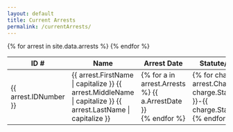 ```yaml
---
layout: default
title: Current Arrests
permalink: /currentArrests/
---
```

<script>
  var arrests = {{ site.data.arrests }}
</script>

<div class="content">
  <table>
    <thead>
      <tr>
        <th>ID #</th>
        <th>Name</th>
        <th>Arrest Date</th>
        <th>Statute/Charges</th>
        <th>Image</th>
      </tr>
    </thead>
    <tbody>
{% for arrest in site.data.arrests %}
      <tr>
        <td>{{ arrest.IDNumber }}</td>
        <td>{{ arrest.FirstName | capitalize }} {{ arrest.MiddleName | capitalize }} {{ arrest.LastName | capitalize }}</td>
        <td>{% for a in arrest.Arrests %}
          {{ a.ArrestDate }}<br>{% endfor %}
        </td>
        <td>{% for charge in arrest.Charges %}
          {{ charge.StatuteCode }}-{{ charge.StatuteDesc}}<br>{% endfor %}          
        </td>
        <td><img src="{{ arrest.ImageThumb }}" alt="Picture for {{ arrest.IDNumber }}"></td>
      </tr>
{% endfor %}
    </tbody>
  </table>
</div>